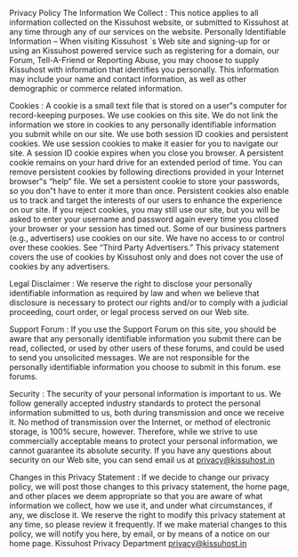 
Privacy Policy
The Information We Collect :
This notice applies to all information collected on the Kissuhost website, or submitted to Kissuhost at any time through any of our services on the website. Personally Identifiable Information – When visiting Kissuhost `s Web site and signing-up for or using an Kissuhost powered service such as registering for a domain, our Forum, Tell-A-Friend or Reporting Abuse, you may choose to supply Kissuhost with information that identifies you personally. This information may include your name and contact information, as well as other demographic or commerce related information.

Cookies :
A cookie is a small text file that is stored on a user‟s computer for record-keeping purposes. We use cookies on this site. We do not link the information we store in cookies to any personally identifiable information you submit while on our site. We use both session ID cookies and persistent cookies. We use session cookies to make it easier for you to navigate our site. A session ID cookie expires when you close you browser. A persistent cookie remains on your hard drive for an extended period of time. You can remove persistent cookies by following directions provided in your Internet browser‟s “help” file. We set a persistent cookie to store your passwords, so you don‟t have to enter it more than once. Persistent cookies also enable us to track and target the interests of our users to enhance the experience on our site. If you reject cookies, you may still use our site, but you will be asked to enter your username and password again every time you closed your browser or your session has timed out. Some of our business partners (e.g., advertisers) use cookies on our site. We have no access to or control over these cookies. See “Third Party Advertisers.” This privacy statement covers the use of cookies by Kissuhost only and does not cover the use of cookies by any advertisers.

Legal Disclaimer :
We reserve the right to disclose your personally identifiable information as required by law and when we believe that disclosure is necessary to protect our rights and/or to comply with a judicial proceeding, court order, or legal process served on our Web site.

Support Forum :
If you use the Support Forum on this site, you should be aware that any personally identifiable information you submit there can be read, collected, or used by other users of these forums, and could be used to send you unsolicited messages. We are not responsible for the personally identifiable information you choose to submit in this forum. ese forums.

Security :
The security of your personal information is important to us. We follow generally accepted industry standards to protect the personal information submitted to us, both during transmission and once we receive it. No method of transmission over the Internet, or method of electronic storage, is 100% secure, however. Therefore, while we strive to use commercially acceptable means to protect your personal information, we cannot guarantee its absolute security. If you have any questions about security on our Web site, you can send email us at privacy@kissuhost.in

Changes in this Privacy Statement :
If we decide to change our privacy policy, we will post those changes to this privacy statement, the home page, and other places we deem appropriate so that you are aware of what information we collect, how we use it, and under what circumstances, if any, we disclose it. We reserve the right to modify this privacy statement at any time, so please review it frequently. If we make material changes to this policy, we will notify you here, by email, or by means of a notice on our home page. Kissuhost Privacy Department privacy@kissuhost.in




